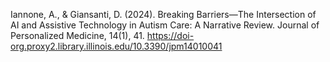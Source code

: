 Iannone, A., & Giansanti, D. (2024). Breaking Barriers—The Intersection of AI and
          Assistive Technology in Autism Care: A Narrative Review. Journal of Personalized
          Medicine, 14(1), 41.
          https://doi-org.proxy2.library.illinois.edu/10.3390/jpm14010041

